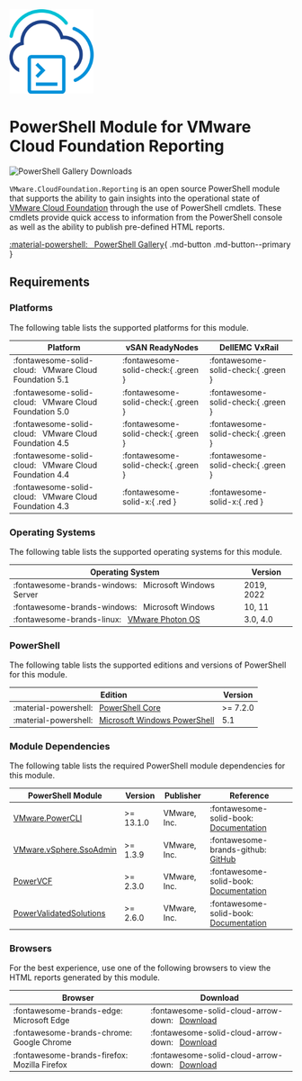 <!-- markdownlint-disable first-line-h1 no-inline-html -->

<img src="assets/images/icon-color.svg" alt="PowerShell Module for VMware Cloud Foundation Reporting" width="150">

# PowerShell Module for VMware Cloud Foundation Reporting

<img src="https://img.shields.io/powershellgallery/dt/VMware.CloudFoundation.Reporting?style=for-the-badge&logo=powershell&logoColor=white" alt="PowerShell Gallery Downloads">

`VMware.CloudFoundation.Reporting` is an open source PowerShell module that supports the ability to gain insights into the operational state of [VMware Cloud Foundation][docs-vmware-cloud-foundation] through the use of PowerShell cmdlets. These cmdlets provide quick access to information from the PowerShell console as well as the ability to publish pre-defined HTML reports.

[:material-powershell: &nbsp; PowerShell Gallery][psgallery-module-reporting]{ .md-button .md-button--primary }

## Requirements

### Platforms

The following table lists the supported platforms for this module.

Platform                                                     | vSAN ReadyNodes                     | DellEMC VxRail
-------------------------------------------------------------|-------------------------------------|------------------------------------
:fontawesome-solid-cloud: &nbsp; VMware Cloud Foundation 5.1 | :fontawesome-solid-check:{ .green } | :fontawesome-solid-check:{ .green }
:fontawesome-solid-cloud: &nbsp; VMware Cloud Foundation 5.0 | :fontawesome-solid-check:{ .green } | :fontawesome-solid-check:{ .green }
:fontawesome-solid-cloud: &nbsp; VMware Cloud Foundation 4.5 | :fontawesome-solid-check:{ .green } | :fontawesome-solid-check:{ .green }
:fontawesome-solid-cloud: &nbsp; VMware Cloud Foundation 4.4 | :fontawesome-solid-check:{ .green } | :fontawesome-solid-check:{ .green }
:fontawesome-solid-cloud: &nbsp; VMware Cloud Foundation 4.3 | :fontawesome-solid-x:{ .red }       | :fontawesome-solid-x:{ .red }

### Operating Systems

The following table lists the supported operating systems for this module.

Operating System                                                       | Version
-----------------------------------------------------------------------|-----------
:fontawesome-brands-windows: &nbsp; Microsoft Windows Server           | 2019, 2022
:fontawesome-brands-windows: &nbsp; Microsoft Windows                  | 10, 11
:fontawesome-brands-linux: &nbsp; [VMware Photon OS][github-os-photon] | 3.0, 4.0

### PowerShell

The following table lists the supported editions and versions of PowerShell for this module.

Edition                                                                           | Version
----------------------------------------------------------------------------------|----------
:material-powershell: &nbsp; [PowerShell Core][microsoft-powershell]              | >= 7.2.0
:material-powershell: &nbsp; [Microsoft Windows PowerShell][microsoft-powershell] | 5.1

### Module Dependencies

The following table lists the required PowerShell module dependencies for this module.

PowerShell Module                                    | Version   | Publisher    | Reference
-----------------------------------------------------|-----------|--------------|---------------------------------------------------------------------------
[VMware.PowerCLI][psgallery-module-powercli]         | >= 13.1.0 | VMware, Inc. | :fontawesome-solid-book: &nbsp; [Documentation][developer-module-powercli]
[VMware.vSphere.SsoAdmin][psgallery-module-ssoadmin] | >= 1.3.9  | VMware, Inc. | :fontawesome-brands-github: &nbsp; [GitHub][github-module-ssoadmin]
[PowerVCF][psgallery-module-powervcf]                | >= 2.3.0  | VMware, Inc. | :fontawesome-solid-book: &nbsp; [Documentation][docs-module-powervcf]
[PowerValidatedSolutions][psgallery-module-pvs]      | >= 2.6.0  | VMware, Inc. | :fontawesome-solid-book: &nbsp; [Documentation][docs-module-pvs]

### Browsers

For the best experience, use one of the following browsers to view the HTML reports generated by this module.

Browser                                             | Download
----------------------------------------------------|--------------------------------------------------------------------------
:fontawesome-brands-edge: &nbsp; Microsoft Edge     | :fontawesome-solid-cloud-arrow-down: &nbsp; [Download][download-browser-edge]
:fontawesome-brands-chrome: &nbsp; Google Chrome    | :fontawesome-solid-cloud-arrow-down: &nbsp; [Download][download-browser-chrome]
:fontawesome-brands-firefox: &nbsp; Mozilla Firefox | :fontawesome-solid-cloud-arrow-down: &nbsp; [Download][download-browser-firefox]

[docs-vmware-cloud-foundation]: https://docs.vmware.com/en/VMware-Cloud-Foundation/index.html
[docs-module-powervcf]: https://vmware.github.io/powershell-module-for-vmware-cloud-foundation
[docs-module-pvs]: https://vmware.github.io/power-validated-solutions-for-cloud-foundation
[download-browser-edge]: https://www.microsoft.com/edge
[download-browser-chrome]: https://www.google.com/chrome
[download-browser-firefox]: https://www.mozilla.org/firefox/download
[microsoft-powershell]: https://docs.microsoft.com/en-us/powershell
[psgallery-module-powercli]: https://www.powershellgallery.com/packages/VMware.PowerCLI
[psgallery-module-powervcf]: https://www.powershellgallery.com/packages/PowerVCF
[psgallery-module-reporting]: https://www.powershellgallery.com/packages/VMware.CloudFoundation.Reporting
[psgallery-module-ssoadmin]: https://www.powershellgallery.com/packages/VMware.vSphere.SsoAdmin
[psgallery-module-pvs]: https://www.powershellgallery.com/packages/PowerValidatedSolutions
[developer-module-powercli]: https://developer.vmware.com/tool/vmware-powercli
[github-module-ssoadmin]: https://github.com/vmware/PowerCLI-Example-Scripts/tree/master/Modules/VMware.vSphere.SsoAdmin
[github-os-photon]: https://vmware.github.io/photon/
